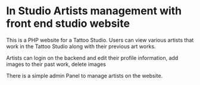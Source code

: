 # In Studio Artists management with front end studio website

This is a PHP website for a Tattoo Studio.
Users can view various artists that work in the Tattoo Studio along with their previous art works. 

Artists can login on the backend and edit their profile information, add images to their past work, delete images

There is a simple admin Panel to manage artists on the website. 
